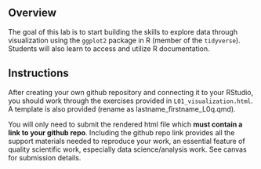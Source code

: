 ## Overview

The goal of this lab is to start building the skills to explore data through visualization using the `ggplot2` package in R (member of the `tidyverse`). Students will also learn to access and utilize R documentation.

## Instructions

After creating your own github repository and connecting it to your RStudio, you should work through the exercises provided in `L01_visualization.html`. A template is also provided (rename as lastname_firstname_L0q.qmd).

You will only need to submit the rendered html file which **must contain a link to your github repo**. Including the github repo link provides all the support materials needed to reproduce your work, an essential feature of quality scientific work, especially data science/analysis work. See canvas for submission details.
